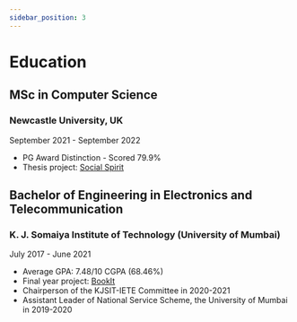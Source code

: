 ```yaml
---
sidebar_position: 3
---
```


# Education

## MSc in Computer Science

### Newcastle University, UK

September 2021 - September 2022

- PG Award Distinction - Scored 79.9%
- Thesis project: [Social Spirit](http://localhost:3000/portfolio/projects/socialspirit)

## Bachelor of Engineering in Electronics and Telecommunication

### K. J. Somaiya Institute of Technology (University of Mumbai)

July 2017 - June 2021

- Average GPA: 7.48/10 CGPA (68.46%)
- Final year project: [BookIt](http://localhost:3000/portfolio/projects/bookit)
- Chairperson of the KJSIT-IETE Committee in 2020-2021
- Assistant Leader of National Service Scheme, the University of Mumbai in 2019-2020